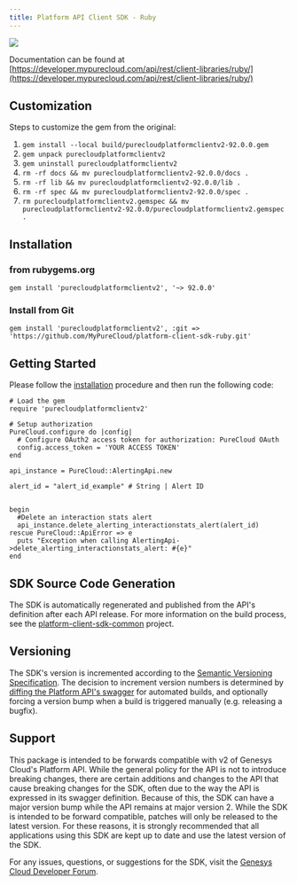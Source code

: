 ```yaml
---
title: Platform API Client SDK - Ruby
---
```

![](http://ruby-gem-downloads-badge.herokuapp.com/purecloudplatformclientv2?label=92.0.0)

Documentation can be found at [https://developer.mypurecloud.com/api/rest/client-libraries/ruby/](https://developer.mypurecloud.com/api/rest/client-libraries/ruby/)

## Customization

Steps to customize the gem from the original:

1. `gem install --local build/purecloudplatformclientv2-92.0.0.gem`
1. `gem unpack purecloudplatformclientv2`
1. `gem uninstall purecloudplatformclientv2`
1. `rm -rf docs && mv purecloudplatformclientv2-92.0.0/docs .`
1. `rm -rf lib && mv purecloudplatformclientv2-92.0.0/lib .`
1. `rm -rf spec && mv purecloudplatformclientv2-92.0.0/spec .`
1. `rm purecloudplatformclientv2.gemspec && mv purecloudplatformclientv2-92.0.0/purecloudplatformclientv2.gemspec .`

## Installation

### from rubygems.org

```{"language":"ruby"}
gem install 'purecloudplatformclientv2', '~> 92.0.0'
```

### Install from Git

```{"language":"ruby"}
gem install 'purecloudplatformclientv2', :git => 'https://github.com/MyPureCloud/platform-client-sdk-ruby.git'
```

## Getting Started

Please follow the [installation](#installation) procedure and then run the following code:

```{"language":"ruby"}
# Load the gem
require 'purecloudplatformclientv2'

# Setup authorization
PureCloud.configure do |config|
  # Configure OAuth2 access token for authorization: PureCloud OAuth
  config.access_token = 'YOUR ACCESS TOKEN'
end

api_instance = PureCloud::AlertingApi.new

alert_id = "alert_id_example" # String | Alert ID


begin
  #Delete an interaction stats alert
  api_instance.delete_alerting_interactionstats_alert(alert_id)
rescue PureCloud::ApiError => e
  puts "Exception when calling AlertingApi->delete_alerting_interactionstats_alert: #{e}"
end

```

## SDK Source Code Generation

The SDK is automatically regenerated and published from the API's definition after each API release. For more information on the build process, see the [platform-client-sdk-common](https://github.com/MyPureCloud/platform-client-sdk-common) project.


## Versioning

The SDK's version is incremented according to the [Semantic Versioning Specification](https://semver.org/). The decision to increment version numbers is determined by [diffing the Platform API's swagger](https://github.com/purecloudlabs/platform-client-sdk-common/blob/master/modules/swaggerDiff.js) for automated builds, and optionally forcing a version bump when a build is triggered manually (e.g. releasing a bugfix).


## Support

This package is intended to be forwards compatible with v2 of Genesys Cloud's Platform API. While the general policy for the API is not to introduce breaking changes, there are certain additions and changes to the API that cause breaking changes for the SDK, often due to the way the API is expressed in its swagger definition. Because of this, the SDK can have a major version bump while the API remains at major version 2. While the SDK is intended to be forward compatible, patches will only be released to the latest version. For these reasons, it is strongly recommended that all applications using this SDK are kept up to date and use the latest version of the SDK.

For any issues, questions, or suggestions for the SDK, visit the [Genesys Cloud Developer Forum](https://developer.mypurecloud.com/forum/).
